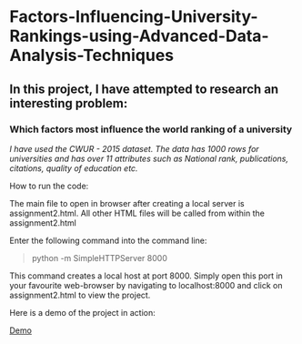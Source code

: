 # Factors-Influencing-University-Rankings-using-Advanced-Data-Analysis-Techniques

## In this project, I have attempted to research an interesting problem:
### Which factors most influence the world ranking of a university
*I have used the CWUR - 2015 dataset. The data has 1000 rows for universities and has over 11 attributes such as National rank, publications, citations, quality of education etc.*

How to run the code: 

The main file to open in browser after creating a local server is assignment2.html. All other
HTML files will be called from within the assignment2.html

Enter the following command into the command line:

> python -m SimpleHTTPServer 8000

This command creates a local host at port 8000. Simply open this port in your favourite web-browser by navigating to localhost:8000 and click on assignment2.html to view the project.

Here is a demo of the project in action:

[Demo](https://drive.google.com/file/d/0B8Omi2LJI-H2S3RZeDBZNFpJYXM/view?usp=sharing)

